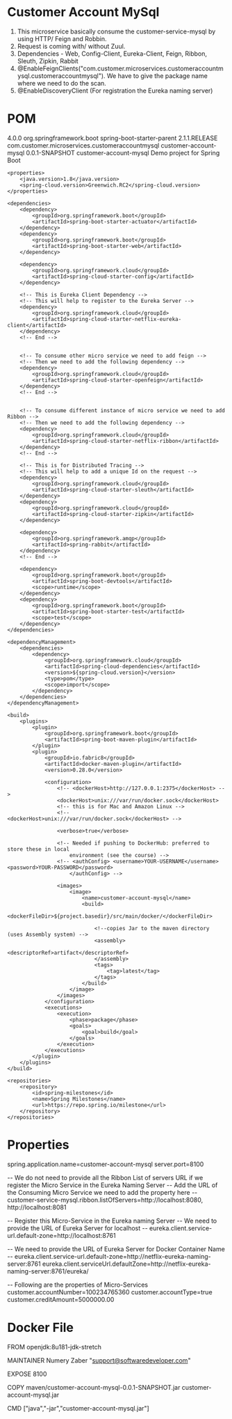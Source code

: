 # Customer Account MySql
1) This microservice basically consume the customer-service-mysql by using HTTP/ Feign and Robbin.
2) Request is coming with/ without Zuul.
3) Dependencies - Web, Config-Client, Eureka-Client, Feign, Ribbon, Sleuth, Zipkin, Rabbit
4) @EnableFeignClients("com.customer.microservices.customeraccountmysql.customeraccountmysql"). We have to give the package    name where we need to do the scan.
5) @EnableDiscoveryClient (For registration the Eureka naming server)


# POM

<?xml version="1.0" encoding="UTF-8"?>
<project xmlns="http://maven.apache.org/POM/4.0.0" xmlns:xsi="http://www.w3.org/2001/XMLSchema-instance"
	xsi:schemaLocation="http://maven.apache.org/POM/4.0.0 http://maven.apache.org/xsd/maven-4.0.0.xsd">
	<modelVersion>4.0.0</modelVersion>
	<parent>
		<groupId>org.springframework.boot</groupId>
		<artifactId>spring-boot-starter-parent</artifactId>
		<version>2.1.1.RELEASE</version>
		<relativePath /> <!-- lookup parent from repository -->
	</parent>
	<groupId>com.customer.microservices.customeraccountmysql</groupId>
	<artifactId>customer-account-mysql</artifactId>
	<version>0.0.1-SNAPSHOT</version>
	<name>customer-account-mysql</name>
	<description>Demo project for Spring Boot</description>

	<properties>
		<java.version>1.8</java.version>
		<spring-cloud.version>Greenwich.RC2</spring-cloud.version>
	</properties>

	<dependencies>
		<dependency>
			<groupId>org.springframework.boot</groupId>
			<artifactId>spring-boot-starter-actuator</artifactId>
		</dependency>
		<dependency>
			<groupId>org.springframework.boot</groupId>
			<artifactId>spring-boot-starter-web</artifactId>
		</dependency>

		<dependency>
			<groupId>org.springframework.cloud</groupId>
			<artifactId>spring-cloud-starter-config</artifactId>
		</dependency>

		<!-- This is Eureka Client Dependency -->
		<!-- This will help to register to the Eureka Server -->
		<dependency>
			<groupId>org.springframework.cloud</groupId>
			<artifactId>spring-cloud-starter-netflix-eureka-client</artifactId>
		</dependency>
		<!-- End -->


		<!-- To consume other micro service we need to add feign -->
		<!-- Then we need to add the following dependency -->
		<dependency>
			<groupId>org.springframework.cloud</groupId>
			<artifactId>spring-cloud-starter-openfeign</artifactId>
		</dependency>
		<!-- End -->


		<!-- To consume different instance of micro service we need to add Ribbon -->
		<!-- Then we need to add the following dependency -->
		<dependency>
			<groupId>org.springframework.cloud</groupId>
			<artifactId>spring-cloud-starter-netflix-ribbon</artifactId>
		</dependency>
		<!-- End -->

		<!-- This is for Distributed Tracing -->
		<!-- This will help to add a unique Id on the request -->
		<dependency>
			<groupId>org.springframework.cloud</groupId>
			<artifactId>spring-cloud-starter-sleuth</artifactId>
		</dependency>
		<dependency>
			<groupId>org.springframework.cloud</groupId>
			<artifactId>spring-cloud-starter-zipkin</artifactId>
		</dependency>

		<dependency>
			<groupId>org.springframework.amqp</groupId>
			<artifactId>spring-rabbit</artifactId>
		</dependency>
		<!-- End -->

		<dependency>
			<groupId>org.springframework.boot</groupId>
			<artifactId>spring-boot-devtools</artifactId>
			<scope>runtime</scope>
		</dependency>
		<dependency>
			<groupId>org.springframework.boot</groupId>
			<artifactId>spring-boot-starter-test</artifactId>
			<scope>test</scope>
		</dependency>
	</dependencies>

	<dependencyManagement>
		<dependencies>
			<dependency>
				<groupId>org.springframework.cloud</groupId>
				<artifactId>spring-cloud-dependencies</artifactId>
				<version>${spring-cloud.version}</version>
				<type>pom</type>
				<scope>import</scope>
			</dependency>
		</dependencies>
	</dependencyManagement>

	<build>
		<plugins>
			<plugin>
				<groupId>org.springframework.boot</groupId>
				<artifactId>spring-boot-maven-plugin</artifactId>
			</plugin>
			<plugin>
				<groupId>io.fabric8</groupId>
				<artifactId>docker-maven-plugin</artifactId>
				<version>0.28.0</version>

				<configuration>
					<!-- <dockerHost>http://127.0.0.1:2375</dockerHost> -->
					<dockerHost>unix:///var/run/docker.sock</dockerHost>
					<!-- this is for Mac and Amazon Linux -->
					<!-- <dockerHost>unix:///var/run/docker.sock</dockerHost> -->

					<verbose>true</verbose>

					<!-- Needed if pushing to DockerHub: preferred to store these in local 
						environment (see the course) -->
					<!-- <authConfig> <username>YOUR-USERNAME</username> <password>YOUR-PASSWORD</password> 
						</authConfig> -->

					<images>
						<image>
							<name>customer-account-mysql</name>
							<build>
								<dockerFileDir>${project.basedir}/src/main/docker/</dockerFileDir>

								<!--copies Jar to the maven directory (uses Assembly system) -->
								<assembly>
									<descriptorRef>artifact</descriptorRef>
								</assembly>
								<tags>
									<tag>latest</tag>
								</tags>
							</build>
						</image>
					</images>
				</configuration>
				<executions>
					<execution>
						<phase>package</phase>
						<goals>
							<goal>build</goal>
						</goals>
					</execution>
				</executions>
			</plugin>
		</plugins>
	</build>

	<repositories>
		<repository>
			<id>spring-milestones</id>
			<name>Spring Milestones</name>
			<url>https://repo.spring.io/milestone</url>
		</repository>
	</repositories>

</project>

# Properties

spring.application.name=customer-account-mysql
server.port=8100

-- We do not need to provide all the Ribbon List of servers URL if we register the Micro Service in the Eureka Naming Server 
-- Add the URL of the Consuming Micro Service we need to add the property here 
-- customer-service-mysql.ribbon.listOfServers=http://localhost:8080, http://localhost:8081

-- Register this Micro-Service in the Eureka naming Server
-- We need to provide the URL of Eureka Server for localhost
-- eureka.client.service-url.default-zone=http://localhost:8761

-- We need to provide the URL of Eureka Server for Docker Container Name
-- eureka.client.service-url.default-zone=http://netflix-eureka-naming-server:8761
eureka.client.serviceUrl.defaultZone=http://netflix-eureka-naming-server:8761/eureka/

-- Following are the properties of Micro-Services
customer.accountNumber=100234765360
customer.accountType=true
customer.creditAmount=5000000.00


# Docker File

FROM openjdk:8u181-jdk-stretch

MAINTAINER Numery Zaber "support@softwaredeveloper.com"

EXPOSE 8100

COPY maven/customer-account-mysql-0.0.1-SNAPSHOT.jar customer-account-mysql.jar 

CMD ["java","-jar","customer-account-mysql.jar"]
